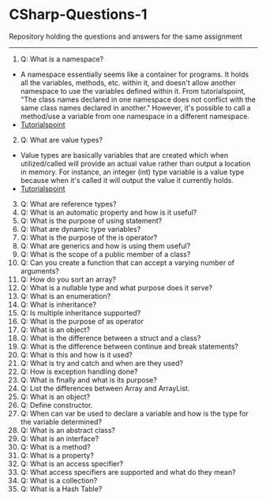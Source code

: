 # CSharp-Questions-1
Repository holding the questions and answers for the same assignment
***

1. Q: What is a namespace?
- A namespace essentially seems like a container for programs. It holds all the variables, methods, etc. within it, and doesn't allow another namespace to use the variables defined within it. From tutorialspoint, "The class names declared in one namespace does not conflict with the same class names declared in another." However, it's possible to call a method/use a variable from one namespace in a different namespace.
- [Tutorialspoint](https://www.tutorialspoint.com/csharp/csharp_namespaces.htm "Tutorialspoint - Namespaces")

2. Q: What are value types?
- Value types are basically variables that are created which when utilized/called will provide an actual value rather than output a location in memory. For instance, an integer (int) type variable is a value type because when it's called it will output the value it currently holds.
- [Tutorialspoint](https://www.tutorialspoint.com/Value-Type-vs-Reference-Type-in-Chash "Value Types Vs. Reference Types")
    
3. Q: What are reference types?
4. Q: What is an automatic property and how is it useful?
5. Q: What is the purpose of using statement?
6. Q: What are dynamic type variables?
7. Q: What is the purpose of the is operator?
8. Q: What are generics and how is using them useful?
9. Q: What is the scope of a public member of a class?
10. Q: Can you create a function that can accept a varying number of arguments?
11. Q: How do you sort an array?
12. Q: What is a nullable type and what purpose does it serve?
13. Q: What is an enumeration?
14. Q: What is inheritance?
15. Q: Is multiple inheritance supported?
16. Q: What is the purpose of as operator
17. Q: What is an object?
18. Q: What is the difference between a struct and a class?
19. Q: What is the difference between continue and break statements?
20. Q: What is this and how is it used?
21. Q: What is try and catch and when are they used?
22. Q: How is exception handling done?
23. Q: What is finally and what is its purpose?
24. Q: List the differences between Array and ArrayList.
25. Q: What is an object?
26. Q: Define constructor.
27. Q: When can var be used to declare a variable and how is the type for the variable determined?
28. Q: What is an abstract class?
29. Q: What is an interface?
30. Q: What is a method?
31. Q: What is a property?
32. Q: What is an access specifier?
33. Q: What access specifiers are supported and what do they mean?
34. Q: What is a collection?
35. Q: What is a Hash Table?
